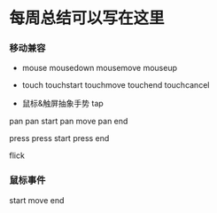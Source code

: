 # 每周总结可以写在这里

### 移动兼容
- mouse
mousedown
mousemove
mouseup

- touch
touchstart
touchmove
touchend
touchcancel

- 鼠标&触屏抽象手势
tap

pan
  pan start
  pan move
  pan end

press
  press start
  press end

flick

### 鼠标事件
start move end

